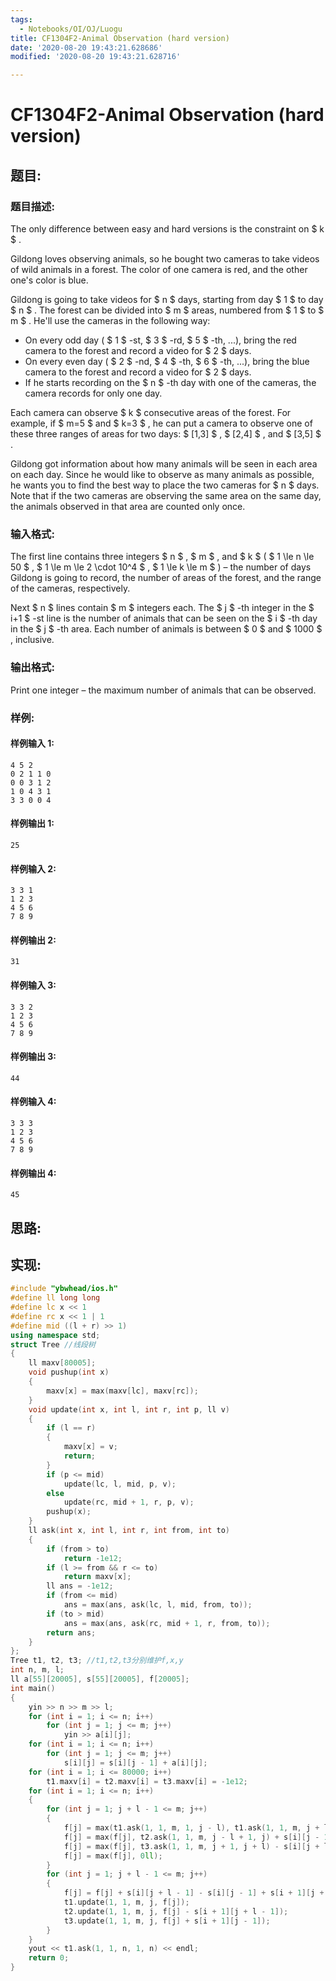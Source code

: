 ```yaml
---
tags:
  - Notebooks/OI/OJ/Luogu
title: CF1304F2-Animal Observation (hard version)
date: '2020-08-20 19:43:21.628686'
modified: '2020-08-20 19:43:21.628716'

---
```


# CF1304F2-Animal Observation (hard version)

## 题目:

### 题目描述:

The only difference between easy and hard versions is the constraint on $ k $ .

Gildong loves observing animals, so he bought two cameras to take videos of wild animals in a forest. The color of one camera is red, and the other one's color is blue.

Gildong is going to take videos for $ n $ days, starting from day $ 1 $ to day $ n $ . The forest can be divided into $ m $ areas, numbered from $ 1 $ to $ m $ . He'll use the cameras in the following way:

- On every odd day ( $ 1 $ -st, $ 3 $ -rd, $ 5 $ -th, ...), bring the red camera to the forest and record a video for $ 2 $ days.
- On every even day ( $ 2 $ -nd, $ 4 $ -th, $ 6 $ -th, ...), bring the blue camera to the forest and record a video for $ 2 $ days.
- If he starts recording on the $ n $ -th day with one of the cameras, the camera records for only one day.

Each camera can observe $ k $ consecutive areas of the forest. For example, if $ m=5 $ and $ k=3 $ , he can put a camera to observe one of these three ranges of areas for two days: $ [1,3] $ , $ [2,4] $ , and $ [3,5] $ .

Gildong got information about how many animals will be seen in each area on each day. Since he would like to observe as many animals as possible, he wants you to find the best way to place the two cameras for $ n $ days. Note that if the two cameras are observing the same area on the same day, the animals observed in that area are counted only once.

### 输入格式:

The first line contains three integers $ n $ , $ m $ , and $ k $ ( $ 1 \le n \le 50 $ , $ 1 \le m \le 2 \cdot 10^4 $ , $ 1 \le k \le m $ ) – the number of days Gildong is going to record, the number of areas of the forest, and the range of the cameras, respectively.

Next $ n $ lines contain $ m $ integers each. The $ j $ -th integer in the $ i+1 $ -st line is the number of animals that can be seen on the $ i $ -th day in the $ j $ -th area. Each number of animals is between $ 0 $ and $ 1000 $ , inclusive.

### 输出格式:

Print one integer – the maximum number of animals that can be observed.

### 样例:

#### 样例输入 1:

```
4 5 2
0 2 1 1 0
0 0 3 1 2
1 0 4 3 1
3 3 0 0 4
```

#### 样例输出 1:

```
25
```

#### 样例输入 2:

```
3 3 1
1 2 3
4 5 6
7 8 9
```

#### 样例输出 2:

```
31
```

#### 样例输入 3:

```
3 3 2
1 2 3
4 5 6
7 8 9
```

#### 样例输出 3:

```
44
```

#### 样例输入 4:

```
3 3 3
1 2 3
4 5 6
7 8 9
```

#### 样例输出 4:

```
45
```

## 思路:

## 实现:

```cpp
#include "ybwhead/ios.h"
#define ll long long
#define lc x << 1
#define rc x << 1 | 1
#define mid ((l + r) >> 1)
using namespace std;
struct Tree //线段树
{
    ll maxv[80005];
    void pushup(int x)
    {
        maxv[x] = max(maxv[lc], maxv[rc]);
    }
    void update(int x, int l, int r, int p, ll v)
    {
        if (l == r)
        {
            maxv[x] = v;
            return;
        }
        if (p <= mid)
            update(lc, l, mid, p, v);
        else
            update(rc, mid + 1, r, p, v);
        pushup(x);
    }
    ll ask(int x, int l, int r, int from, int to)
    {
        if (from > to)
            return -1e12;
        if (l >= from && r <= to)
            return maxv[x];
        ll ans = -1e12;
        if (from <= mid)
            ans = max(ans, ask(lc, l, mid, from, to));
        if (to > mid)
            ans = max(ans, ask(rc, mid + 1, r, from, to));
        return ans;
    }
};
Tree t1, t2, t3; //t1,t2,t3分别维护f,x,y
int n, m, l;
ll a[55][20005], s[55][20005], f[20005];
int main()
{
    yin >> n >> m >> l;
    for (int i = 1; i <= n; i++)
        for (int j = 1; j <= m; j++)
            yin >> a[i][j];
    for (int i = 1; i <= n; i++)
        for (int j = 1; j <= m; j++)
            s[i][j] = s[i][j - 1] + a[i][j];
    for (int i = 1; i <= 80000; i++)
        t1.maxv[i] = t2.maxv[i] = t3.maxv[i] = -1e12;
    for (int i = 1; i <= n; i++)
    {
        for (int j = 1; j + l - 1 <= m; j++)
        {
            f[j] = max(t1.ask(1, 1, m, 1, j - l), t1.ask(1, 1, m, j + l, m));
            f[j] = max(f[j], t2.ask(1, 1, m, j - l + 1, j) + s[i][j - 1]);
            f[j] = max(f[j], t3.ask(1, 1, m, j + 1, j + l) - s[i][j + l - 1]);
            f[j] = max(f[j], 0ll);
        }
        for (int j = 1; j + l - 1 <= m; j++)
        {
            f[j] = f[j] + s[i][j + l - 1] - s[i][j - 1] + s[i + 1][j + l - 1] - s[i + 1][j - 1];
            t1.update(1, 1, m, j, f[j]);
            t2.update(1, 1, m, j, f[j] - s[i + 1][j + l - 1]);
            t3.update(1, 1, m, j, f[j] + s[i + 1][j - 1]);
        }
    }
    yout << t1.ask(1, 1, n, 1, n) << endl;
    return 0;
}

```
